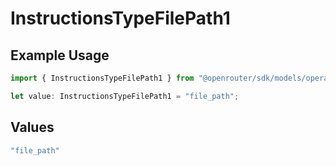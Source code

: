 # InstructionsTypeFilePath1

## Example Usage

```typescript
import { InstructionsTypeFilePath1 } from "@openrouter/sdk/models/operations";

let value: InstructionsTypeFilePath1 = "file_path";
```

## Values

```typescript
"file_path"
```